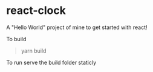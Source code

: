 # react-clock
A "Hello World" project of mine to get started with react!

To build
> yarn build

To run serve the build folder staticly
